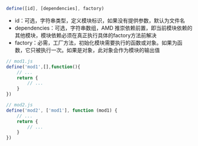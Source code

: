 ```javascript
define([id], [dependencies], factory)
```

- id：可选，字符串类型，定义模块标识，如果没有提供参数，默认为文件名
- dependencies：可选，字符串数组，AMD 推崇依赖前置，即当前模块依赖的其他模块，模块依赖必须在真正执行具体的factory方法前解决
- factory：必需，工厂方法，初始化模块需要执行的函数或对象。如果为函数，它只被执行一次。如果是对象，此对象会作为模块的输出值

```javascript
// mod1.js
define('mod1',[],function(){
    // ...
    return {
        // ...
    }
})

// mod2.js
define('mod2', ['mod1'], function (mod1) {
    // ...
    return {
        // ...
    }
})
```